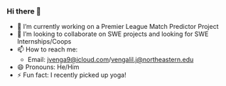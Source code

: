 ### Hi there 👋

<!--
**jobvengalil/jobvengalil** is a ✨ _special_ ✨ repository because its `README.md` (this file) appears on your GitHub profile.

Here are some ideas to get you started:
-->

- 🔭 I’m currently working on a Premier League Match Predictor Project
- 👯 I’m looking to collaborate on SWE projects and looking for SWE Internships/Coops
- 📫 How to reach me:
    - Email: jvenga9@icloud.com/vengalil.j@northeastern.edu
- 😄 Pronouns: He/Him
- ⚡ Fun fact: I recently picked up yoga!
